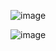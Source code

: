 ![image](https://github.com/oBR1o/6410110171-Unity_Farm/assets/125019429/4c65cbb6-fd75-4279-b736-2dbc04e62c16)



![image](https://github.com/oBR1o/6410110171-Unity_Farm/assets/125019429/aabc1540-a4dd-4936-afb8-0283ede4872d)


